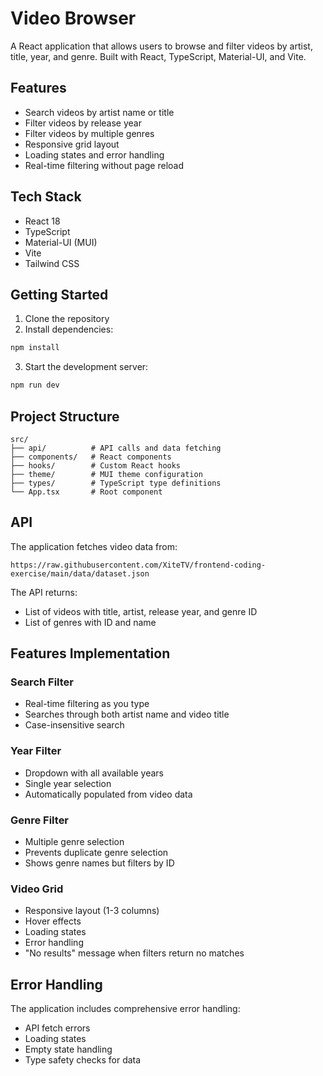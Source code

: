 # Video Browser

A React application that allows users to browse and filter videos by artist, title, year, and genre. Built with React, TypeScript, Material-UI, and Vite.

## Features

- Search videos by artist name or title
- Filter videos by release year
- Filter videos by multiple genres
- Responsive grid layout
- Loading states and error handling
- Real-time filtering without page reload

## Tech Stack

- React 18
- TypeScript
- Material-UI (MUI)
- Vite
- Tailwind CSS

## Getting Started

1. Clone the repository
2. Install dependencies:
```bash
npm install
```
3. Start the development server:
```bash
npm run dev
```

## Project Structure

```
src/
├── api/          # API calls and data fetching
├── components/   # React components
├── hooks/        # Custom React hooks
├── theme/        # MUI theme configuration
├── types/        # TypeScript type definitions
└── App.tsx       # Root component
```

## API

The application fetches video data from:
```
https://raw.githubusercontent.com/XiteTV/frontend-coding-exercise/main/data/dataset.json
```

The API returns:
- List of videos with title, artist, release year, and genre ID
- List of genres with ID and name

## Features Implementation

### Search Filter
- Real-time filtering as you type
- Searches through both artist name and video title
- Case-insensitive search

### Year Filter
- Dropdown with all available years
- Single year selection
- Automatically populated from video data

### Genre Filter
- Multiple genre selection
- Prevents duplicate genre selection
- Shows genre names but filters by ID

### Video Grid
- Responsive layout (1-3 columns)
- Hover effects
- Loading states
- Error handling
- "No results" message when filters return no matches

## Error Handling

The application includes comprehensive error handling:
- API fetch errors
- Loading states
- Empty state handling
- Type safety checks for data